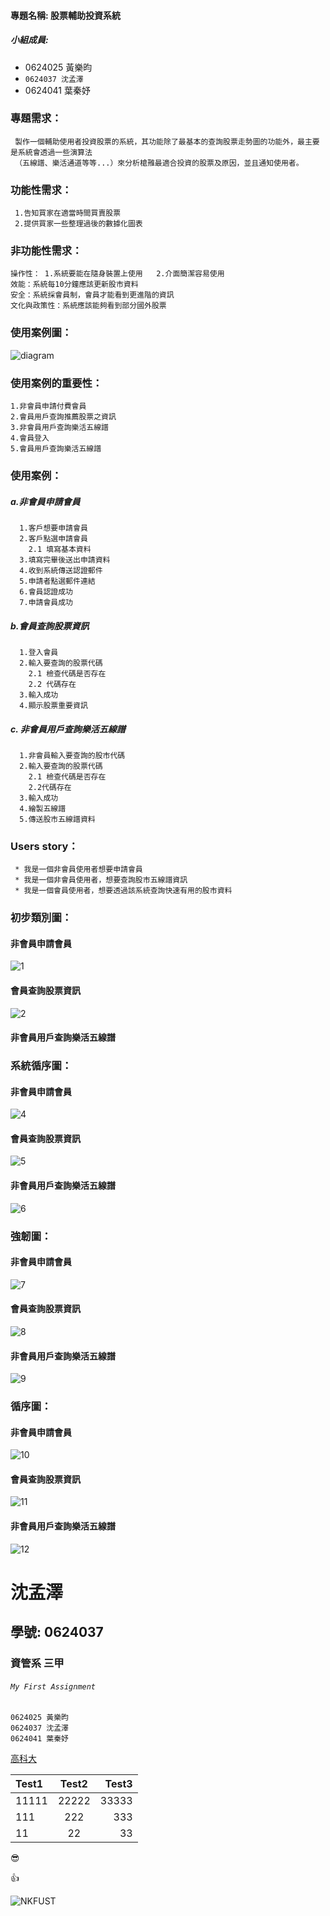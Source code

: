 
#### 專題名稱: 股票輔助投資系統

##### 小組成員:

* 0624025 黃樂昀
* `0624037 沈孟澤`
* 0624041 葉秦妤
 

### 專題需求：
     製作一個輔助使用者投資股票的系統，其功能除了最基本的查詢股票走勢圖的功能外，最主要是系統會透過一些演算法
     （五線譜、樂活通道等等...）來分析槍雃最適合投資的股票及原因，並且通知使用者。
### 功能性需求：
     1.告知買家在適當時間買賣股票
     2.提供買家一些整理過後的數據化圖表
### 非功能性需求：
    操作性： 1.系統要能在隨身裝置上使用   2.介面簡潔容易使用
    效能：系統每10分鐘應該更新股市資料
    安全：系統採會員制，會員才能看到更進階的資訊
    文化與政策性：系統應該能夠看到部分國外股票
    
### 使用案例圖：
![diagram](案例圖.jpg)

### 使用案例的重要性：
    1.非會員申請付費會員
    2.會員用戶查詢推薦股票之資訊
    3.非會員用戶查詢樂活五線譜
    4.會員登入
    5.會員用戶查詢樂活五線譜
### 使用案例：    
##### a.非會員申請會員
      1.客戶想要申請會員
      2.客戶點選申請會員
        2.1 填寫基本資料
      3.填寫完畢後送出申請資料
      4.收到系統傳送認證郵件
      5.申請者點選郵件連結
      6.會員認證成功
      7.申請會員成功
      
##### b.會員查詢股票資訊
      1.登入會員
      2.輸入要查詢的股票代碼
        2.1 檢查代碼是否存在
        2.2 代碼存在
      3.輸入成功
      4.顯示股票重要資訊
##### c. 非會員用戶查詢樂活五線譜
      1.非會員輸入要查詢的股市代碼
      2.輸入要查詢的股票代碼
        2.1 檢查代碼是否存在
        2.2代碼存在
      3.輸入成功
      4.繪製五線譜
      5.傳送股市五線譜資料
### Users story：
     * 我是一個非會員使用者想要申請會員
     * 我是一個非會員使用者，想要查詢股市五線譜資訊
     * 我是一個會員使用者，想要透過該系統查詢快速有用的股市資料

### 初步類別圖：
#### 非會員申請會員
![1](非會員類別.jpg)

#### 會員查詢股票資訊
![2](會員類別.jpg)
#### 非會員用戶查詢樂活五線譜


### 系統循序圖：
#### 非會員申請會員
![4](非會員系統循序圖.jpg.jpg)
#### 會員查詢股票資訊
![5](會員系統循序圖.jpg)
#### 非會員用戶查詢樂活五線譜
![6](非會員用戶查詢系統圖.jpg)


### 強韌圖：
#### 非會員申請會員
![7](非會員申請強韌圖.jpg)
#### 會員查詢股票資訊
![8](會員查詢強韌圖.jpg)
#### 非會員用戶查詢樂活五線譜
![9](非會員查詢強韌圖.jpg)

### 循序圖：
#### 非會員申請會員
![10](非會員循序圖.jpg)
#### 會員查詢股票資訊
![11](會員查詢系統圖.jpg)
#### 非會員用戶查詢樂活五線譜
![12](非會員查詢系統圖.jpg)

# 沈孟澤

## 學號: 0624037

### 資管系 三甲
###### `My First Assignment`

```
0624025 黃樂昀
0624037 沈孟澤
0624041 葉秦妤
```

[高科大](https://www.nkust.edu.tw/)


| Test1 | Test2 | Test3 |
|:------|:-----:|------:|
| 11111 | 22222 | 33333 |
| 111 | 222 | 333 |
| 11 | 22 | 33 |


:sunglasses:

:thumbsup:

![NKFUST](nkfust.jpg "第一科大")
